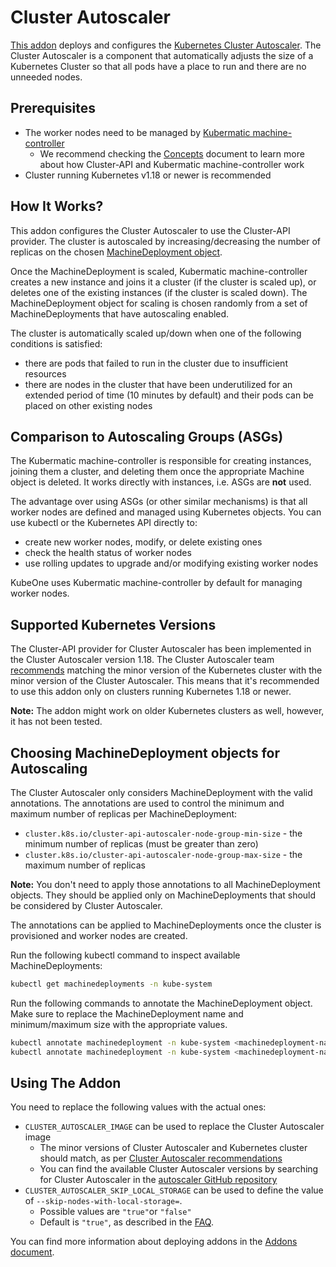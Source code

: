 # Cluster Autoscaler

[This addon][addon] deploys and configures the
[Kubernetes Cluster Autoscaler][autoscaler]. The Cluster Autoscaler is
a component that automatically adjusts the size of a Kubernetes Cluster so that
all pods have a place to run and there are no unneeded nodes.

## Prerequisites

* The worker nodes need to be managed by
  [Kubermatic machine-controller][machine-controller]
  * We recommend checking the [Concepts][docs-concepts] document to learn more
    about how Cluster-API and Kubermatic machine-controller work
* Cluster running Kubernetes v1.18 or newer is recommended

## How It Works?

This addon configures the Cluster Autoscaler to use the Cluster-API provider.
The cluster is autoscaled by increasing/decreasing the number of replicas on
the chosen [MachineDeployment object][docs-machinedeployment].

Once the MachineDeployment is scaled, Kubermatic machine-controller creates a
new instance and joins it a cluster (if the cluster is scaled up), or deletes
one of the existing instances (if the cluster is scaled down).
The MachineDeployment object for scaling is chosen randomly from a set of
MachineDeployments that have autoscaling enabled.

The cluster is automatically scaled up/down when one of the following
conditions is satisfied:

* there are pods that failed to run in the cluster due to insufficient
  resources
* there are nodes in the cluster that have been underutilized for an extended
  period of time (10 minutes by default) and their pods can be placed on other
  existing nodes

## Comparison to Autoscaling Groups (ASGs)

The Kubermatic machine-controller is responsible for creating instances,
joining them a cluster, and deleting them once the appropriate Machine object
is deleted. It works directly with instances, i.e. ASGs are **not** used.

The advantage over using ASGs (or other similar mechanisms) is that all worker
nodes are defined and managed using Kubernetes objects. You can use kubectl or
the Kubernetes API directly to:

* create new worker nodes, modify, or delete existing ones
* check the health status of worker nodes
* use rolling updates to upgrade and/or modifying existing worker nodes

KubeOne uses Kubermatic machine-controller by default for managing worker
nodes.

## Supported Kubernetes Versions

The Cluster-API provider for Cluster Autoscaler has been implemented in the
Cluster Autoscaler version 1.18. The Cluster Autoscaler team
[recommends][recommended-autoscaler-versions] matching the minor version of the
Kubernetes cluster with the minor version of the Cluster Autoscaler. This means
that it's recommended to use this addon only on clusters running Kubernetes
1.18 or newer.

**Note:** The addon might work on older Kubernetes clusters as well, however,
it has not been tested.

## Choosing MachineDeployment objects for Autoscaling

The Cluster Autoscaler only considers MachineDeployment with the valid
annotations. The annotations are used to control the minimum and maximum number
of replicas per MachineDeployment:

* `cluster.k8s.io/cluster-api-autoscaler-node-group-min-size` - the minimum
  number of replicas (must be greater than zero)
* `cluster.k8s.io/cluster-api-autoscaler-node-group-max-size` - the maximum
  number of replicas

**Note:** You don't need to apply those annotations to all MachineDeployment
objects. They should be applied only on MachineDeployments that should be
considered by Cluster Autoscaler.

The annotations can be applied to MachineDeployments once the cluster is
provisioned and worker nodes are created.

Run the following kubectl command to inspect available MachineDeployments:

```bash
kubectl get machinedeployments -n kube-system
```

Run the following commands to annotate the MachineDeployment object. Make sure
to replace the MachineDeployment name and minimum/maximum size with the
appropriate values.

```bash
kubectl annotate machinedeployment -n kube-system <machinedeployment-name> cluster.k8s.io/cluster-api-autoscaler-node-group-min-size="<min-size>"
kubectl annotate machinedeployment -n kube-system <machinedeployment-name> cluster.k8s.io/cluster-api-autoscaler-node-group-max-size="<max-size>"
```

## Using The Addon

You need to replace the following values with the actual ones:

* `CLUSTER_AUTOSCALER_IMAGE` can be used to replace the Cluster Autoscaler image
  * The minor versions of Cluster Autoscaler and Kubernetes cluster should
    match, as per
    [Cluster Autoscaler recommendations][recommended-autoscaler-versions]
  * You can find the available Cluster Autoscaler versions by searching for
    Cluster Autoscaler in the
    [autoscaler GitHub repository][autoscaler-releases]
* `CLUSTER_AUTOSCALER_SKIP_LOCAL_STORAGE` can be used to define the value of `--skip-nodes-with-local-storage=`.
  * Possible values are `"true"`or `"false"`
  * Default is `"true"`, as described in the [FAQ][autoscaler-faq].

You can find more information about deploying addons in the
[Addons document][using-addons].

[addon]: ./cluster-autoscaler.yaml
[autoscaler]: https://github.com/kubernetes/autoscaler/tree/master/cluster-autoscaler
[machine-controller]: https://github.com/kubermatic/machine-controller
[docs-concepts]: https://docs.kubermatic.com/kubeone/v1.6/architecture/concepts/
[docs-machinedeployment]: https://docs.kubermatic.com/kubeone/v1.6/architecture/concepts/#machinedeployments
[recommended-autoscaler-versions]: https://github.com/kubernetes/autoscaler/tree/master/cluster-autoscaler#releases
[autoscaler-releases]: https://github.com/kubernetes/autoscaler/releases
[using-addons]: https://docs.kubermatic.com/kubeone/v1.6/guides/addons/
[autoscaler-faq]: https://github.com/kubernetes/autoscaler/blob/master/cluster-autoscaler/FAQ.md
